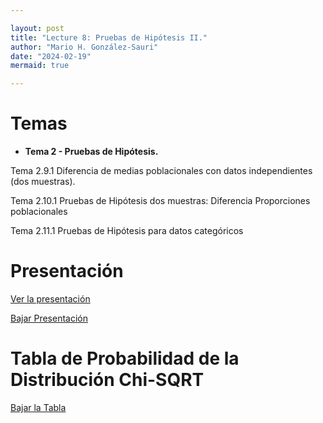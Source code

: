 ```yaml
---

layout: post
title: "Lecture 8: Pruebas de Hipótesis II."
author: "Mario H. González-Sauri"
date: "2024-02-19"
mermaid: true

---
```


<!--  FORMAT: https://github.com/adam-p/markdown-here/wiki/Markdown-Cheatsheet -->

# Temas


- **Tema 2 -  Pruebas de Hipótesis.**

Tema 2.9.1 Diferencia de medias poblacionales con datos independientes (dos muestras).

Tema 2.10.1 Pruebas de Hipótesis dos muestras: Diferencia Proporciones poblacionales

Tema 2.11.1 Pruebas de Hipótesis para datos categóricos



# Presentación


[Ver la presentación](https://raw.githack.com/Wario84/MAT_2409_DATA_ANALYSIS_II/master/_posts/lectures/MAT2409_08.html)


<a href="https://github.com/Wario84/MAT_2409_DATA_ANALYSIS_II/blob/master/_posts/lectures/MAT2409_08.html" download>
  Bajar Presentación
</a>



# Tabla de Probabilidad de la Distribución Chi-SQRT


<a href="https://github.com/Wario84/MAT_2409_DATA_ANALYSIS_II/blob/master/assets/resources/chi_square.pdf" download>
  Bajar la Tabla
</a>










